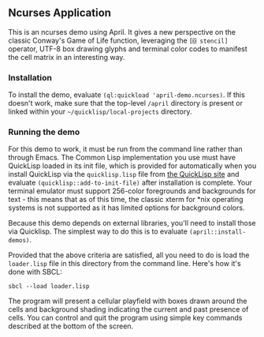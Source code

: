 <!-- TITLE/ -->

## Ncurses Application

<!-- /TITLE -->

This is an ncurses demo using April. It gives a new perspective on the classic Conway's Game of Life function, leveraging the `[⌺ stencil]` operator, UTF-8 box drawing glyphs and terminal color codes to manifest the cell matrix in an interesting way.

### Installation

To install the demo, evaluate `(ql:quickload 'april-demo.ncurses)`. If this doesn't work, make sure that the top-level `/april` directory is present or linked within your `~/quicklisp/local-projects` directory.

### Running the demo

For this demo to work, it must be run from the command line rather than through Emacs. The Common Lisp implementation you use must have QuickLisp loaded in its init file, which is provided for automatically when you install QuickLisp via the `quicklisp.lisp` file from [the QuickLisp site](https://www.quicklisp.org) and evaluate `(quicklisp::add-to-init-file)` after installation is complete. Your terminal emulator must support 256-color foregrounds and backgrounds for text - this means that as of this time, the classic xterm for *nix operating systems is not supported as it has limited options for background colors.

Because this demo depends on external libraries, you'll need to install those via Quicklisp. The simplest way to do this is to evaluate `(april::install-demos)`.

Provided that the above criteria are satisfied, all you need to do is load the `loader.lisp` file in this directory from the command line. Here's how it's done with SBCL:

```
sbcl --load loader.lisp
```

The program will present a cellular playfield with boxes drawn around the cells and background shading indicating the current and past presence of cells. You can control and quit the program using simple key commands described at the bottom of the screen.